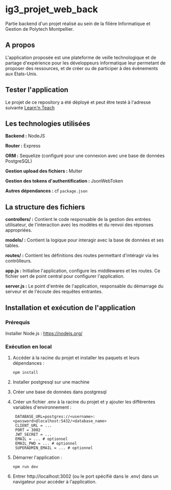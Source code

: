 # ig3_projet_web_back

Partie backend d'un projet réalisé au sein de la filière Informatique et Gestion de Polytech Montpellier.

## A propos

L'application proposée est une plateforme de veille technologique et de partage d'expérience pour les développeurs informatique leur permetant de proposer des ressources, et de créer ou de participer à des évènements aux Etats-Unis.

## Tester l'application

Le projet de ce repository a été déployé et peut être testé à l'adresse suivante [Learn'n Teach](https://learn-n-teach.cluster-ig3.igpolytech.fr/)

## Les technologies utilisées

**Backend :** NodeJS

**Router :** Express

**ORM :** Sequelize (configuré pour une connexion avec une base de données PostgreSQL)

**Gestion upload des fichiers :** Multer

**Gestion des tokens d'authentification :** JsonWebToken

**Autres dépendances :** cf ``package.json``

## La structure des fichiers

**controllers/ :** Contient le code responsable de la gestion des entrées utilisateur, de l'interaction avec les modèles et du renvoi des réponses appropriées.

**models/ :** Contient la logique pour interagir avec la base de données et ses tables.

**routes/ :** Contient les définitions des routes permettant d'intéragir via les contrôlleurs.

**app.js :** Initialise l'application, configure les middlewares et les routes. Ce fichier sert de point central pour configurer l'application.

**server.js :** Le point d'entrée de l'application, responsable du démarrage du serveur et de l'écoute des requêtes entrantes.

## Installation et exécution de l'application

### Prérequis

Installer Node.js : https://nodejs.org/

### Exécution en local

1.  Accéder à la racine du projet et installer les paquets et leurs dépendances :

        npm install

2. Installer postgresql sur une machine

3. Créer une base de données dans postgresql

4. Créer un fichier .env à la racine du projet et y ajouter les différentes variables d'environnement :

        DATABASE_URL=postgres://<username>:<password>@localhost:5432/<database_name>
        CLIENT_URL = ...
        PORT = 3002
        JWT_SECRET = ...
        EMAIL = ... # optionnel
        EMAIL_PWD = ... # optionnel
        SUPERADMIN_EMAIL = ... # optionnel

5.  Démarrer l'application :

        npm run dev

6.  Entrer http://localhost:3002 (ou le port spécifié dans le .env) dans un navigateur pour accéder à l'application.